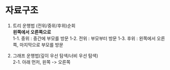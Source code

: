 # 자료구조
1. 트리 운행법 (전위/중위/후위)순회<br>
**왼쪽에서 오른쪽으로**<br>
1-1. 중위 : 중간에 부모를 방문
1-2. 전위 : 부모부터 방문
1-3. 후위 : 왼쪽에서 오른쪽, 마지막으로 부모를 방문

2. 그래프 운행법(깊이 우선 탐색/너비 우선 탐색)<br>
2-1. 아래 먼저, 왼쪽 -> 오른쪽
